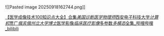 ![[Pasted image 20250918162744.png]]

[【医学成像技术100知识点大全】合集*美国诊断医学物理师*西安电子科技大学*计算机*贾广*俄亥俄州立大学博士*医学影像*临床医疗影像*多参数*多模态*全集_哔哩哔哩_bilibili](https://www.bilibili.com/video/BV1JJ411W7Fv/?vd_source=633b712ba2bd34893b0ddad7c37607c9)
